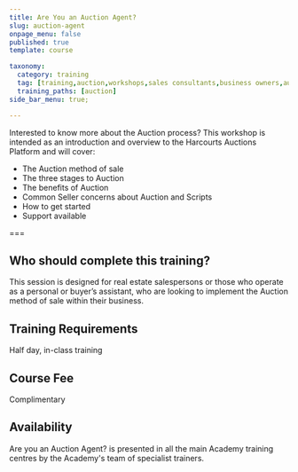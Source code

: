 ```yaml
---
title: Are You an Auction Agent?
slug: auction-agent
onpage_menu: false
published: true
template: course

taxonomy:
  category: training
  tag: [training,auction,workshops,sales consultants,business owners,auctioneer,managers]
  training_paths: [auction]
side_bar_menu: true;

---
```


Interested to know more about the Auction process? This workshop is intended as an introduction and overview to the Harcourts Auctions Platform and will cover:
- The Auction method of sale
- The three stages to Auction
- The benefits of Auction
- Common Seller concerns about Auction and Scripts
- How to get started
- Support available

===

## Who should complete this training?
This session is designed for real estate salespersons or those who operate as a personal or buyer’s assistant, who are looking to implement the Auction method of sale within their business.

## Training Requirements
Half day, in-class training

## Course Fee
Complimentary 

## Availability
Are you an Auction Agent? is presented in all the main Academy training centres by the Academy's team of specialist trainers.



